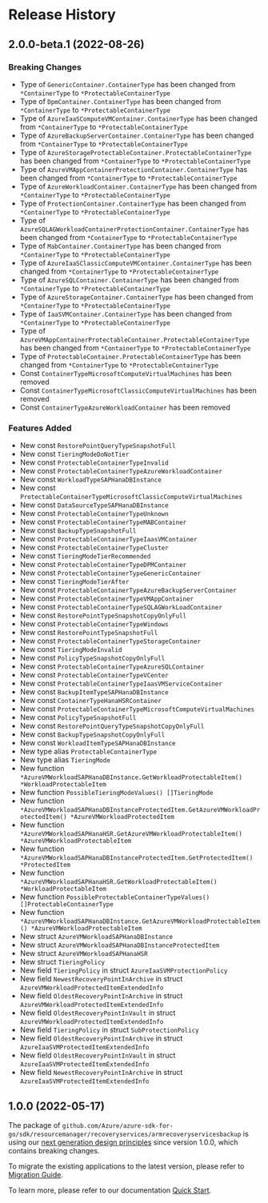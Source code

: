 # Release History

## 2.0.0-beta.1 (2022-08-26)
### Breaking Changes

- Type of `GenericContainer.ContainerType` has been changed from `*ContainerType` to `*ProtectableContainerType`
- Type of `DpmContainer.ContainerType` has been changed from `*ContainerType` to `*ProtectableContainerType`
- Type of `AzureIaaSComputeVMContainer.ContainerType` has been changed from `*ContainerType` to `*ProtectableContainerType`
- Type of `AzureBackupServerContainer.ContainerType` has been changed from `*ContainerType` to `*ProtectableContainerType`
- Type of `AzureStorageProtectableContainer.ProtectableContainerType` has been changed from `*ContainerType` to `*ProtectableContainerType`
- Type of `AzureVMAppContainerProtectionContainer.ContainerType` has been changed from `*ContainerType` to `*ProtectableContainerType`
- Type of `AzureWorkloadContainer.ContainerType` has been changed from `*ContainerType` to `*ProtectableContainerType`
- Type of `ProtectionContainer.ContainerType` has been changed from `*ContainerType` to `*ProtectableContainerType`
- Type of `AzureSQLAGWorkloadContainerProtectionContainer.ContainerType` has been changed from `*ContainerType` to `*ProtectableContainerType`
- Type of `MabContainer.ContainerType` has been changed from `*ContainerType` to `*ProtectableContainerType`
- Type of `AzureIaaSClassicComputeVMContainer.ContainerType` has been changed from `*ContainerType` to `*ProtectableContainerType`
- Type of `AzureSQLContainer.ContainerType` has been changed from `*ContainerType` to `*ProtectableContainerType`
- Type of `AzureStorageContainer.ContainerType` has been changed from `*ContainerType` to `*ProtectableContainerType`
- Type of `IaaSVMContainer.ContainerType` has been changed from `*ContainerType` to `*ProtectableContainerType`
- Type of `AzureVMAppContainerProtectableContainer.ProtectableContainerType` has been changed from `*ContainerType` to `*ProtectableContainerType`
- Type of `ProtectableContainer.ProtectableContainerType` has been changed from `*ContainerType` to `*ProtectableContainerType`
- Const `ContainerTypeMicrosoftComputeVirtualMachines` has been removed
- Const `ContainerTypeMicrosoftClassicComputeVirtualMachines` has been removed
- Const `ContainerTypeAzureWorkloadContainer` has been removed

### Features Added

- New const `RestorePointQueryTypeSnapshotFull`
- New const `TieringModeDoNotTier`
- New const `ProtectableContainerTypeInvalid`
- New const `ProtectableContainerTypeAzureWorkloadContainer`
- New const `WorkloadTypeSAPHanaDBInstance`
- New const `ProtectableContainerTypeMicrosoftClassicComputeVirtualMachines`
- New const `DataSourceTypeSAPHanaDBInstance`
- New const `ProtectableContainerTypeUnknown`
- New const `ProtectableContainerTypeMABContainer`
- New const `BackupTypeSnapshotFull`
- New const `ProtectableContainerTypeIaasVMContainer`
- New const `ProtectableContainerTypeCluster`
- New const `TieringModeTierRecommended`
- New const `ProtectableContainerTypeDPMContainer`
- New const `ProtectableContainerTypeGenericContainer`
- New const `TieringModeTierAfter`
- New const `ProtectableContainerTypeAzureBackupServerContainer`
- New const `ProtectableContainerTypeVMAppContainer`
- New const `ProtectableContainerTypeSQLAGWorkLoadContainer`
- New const `RestorePointTypeSnapshotCopyOnlyFull`
- New const `ProtectableContainerTypeWindows`
- New const `RestorePointTypeSnapshotFull`
- New const `ProtectableContainerTypeStorageContainer`
- New const `TieringModeInvalid`
- New const `PolicyTypeSnapshotCopyOnlyFull`
- New const `ProtectableContainerTypeAzureSQLContainer`
- New const `ProtectableContainerTypeVCenter`
- New const `ProtectableContainerTypeIaasVMServiceContainer`
- New const `BackupItemTypeSAPHanaDBInstance`
- New const `ContainerTypeHanaHSRContainer`
- New const `ProtectableContainerTypeMicrosoftComputeVirtualMachines`
- New const `PolicyTypeSnapshotFull`
- New const `RestorePointQueryTypeSnapshotCopyOnlyFull`
- New const `BackupTypeSnapshotCopyOnlyFull`
- New const `WorkloadItemTypeSAPHanaDBInstance`
- New type alias `ProtectableContainerType`
- New type alias `TieringMode`
- New function `*AzureVMWorkloadSAPHanaDBInstance.GetWorkloadProtectableItem() *WorkloadProtectableItem`
- New function `PossibleTieringModeValues() []TieringMode`
- New function `*AzureVMWorkloadSAPHanaDBInstanceProtectedItem.GetAzureVMWorkloadProtectedItem() *AzureVMWorkloadProtectedItem`
- New function `*AzureVMWorkloadSAPHanaHSR.GetAzureVMWorkloadProtectableItem() *AzureVMWorkloadProtectableItem`
- New function `*AzureVMWorkloadSAPHanaDBInstanceProtectedItem.GetProtectedItem() *ProtectedItem`
- New function `*AzureVMWorkloadSAPHanaHSR.GetWorkloadProtectableItem() *WorkloadProtectableItem`
- New function `PossibleProtectableContainerTypeValues() []ProtectableContainerType`
- New function `*AzureVMWorkloadSAPHanaDBInstance.GetAzureVMWorkloadProtectableItem() *AzureVMWorkloadProtectableItem`
- New struct `AzureVMWorkloadSAPHanaDBInstance`
- New struct `AzureVMWorkloadSAPHanaDBInstanceProtectedItem`
- New struct `AzureVMWorkloadSAPHanaHSR`
- New struct `TieringPolicy`
- New field `TieringPolicy` in struct `AzureIaaSVMProtectionPolicy`
- New field `NewestRecoveryPointInArchive` in struct `AzureVMWorkloadProtectedItemExtendedInfo`
- New field `OldestRecoveryPointInArchive` in struct `AzureVMWorkloadProtectedItemExtendedInfo`
- New field `OldestRecoveryPointInVault` in struct `AzureVMWorkloadProtectedItemExtendedInfo`
- New field `TieringPolicy` in struct `SubProtectionPolicy`
- New field `OldestRecoveryPointInArchive` in struct `AzureIaaSVMProtectedItemExtendedInfo`
- New field `OldestRecoveryPointInVault` in struct `AzureIaaSVMProtectedItemExtendedInfo`
- New field `NewestRecoveryPointInArchive` in struct `AzureIaaSVMProtectedItemExtendedInfo`


## 1.0.0 (2022-05-17)

The package of `github.com/Azure/azure-sdk-for-go/sdk/resourcemanager/recoveryservices/armrecoveryservicesbackup` is using our [next generation design principles](https://azure.github.io/azure-sdk/general_introduction.html) since version 1.0.0, which contains breaking changes.

To migrate the existing applications to the latest version, please refer to [Migration Guide](https://aka.ms/azsdk/go/mgmt/migration).

To learn more, please refer to our documentation [Quick Start](https://aka.ms/azsdk/go/mgmt).